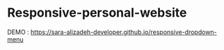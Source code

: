 # Responsive-personal-website

DEMO : https://sara-alizadeh-developer.github.io/responsive-dropdown-menu
